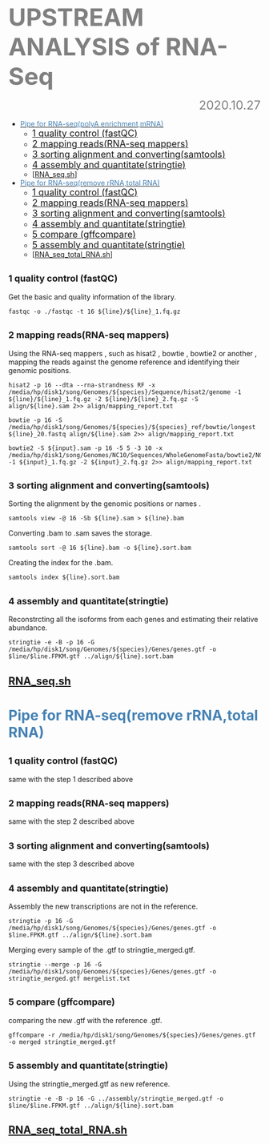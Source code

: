 **<font color="grey"><font size=200>UPSTREAM ANALYSIS of RNA-Seq </font></font>**
<font size=5><font color="grey"><p align="right">2020.10.27</p></font></font>
- [<font color="steelblue">Pipe for RNA-seq(polyA enrichment,mRNA) </font>](#-font-color--steelblue--pipe-for-rna-seq-ploya-enrichment-mrna----font-)
  - [<font size=4>1   quality control (fastQC)</font>](#-font-size-4-1---quality-control--fastqc---font-)
  - [<font size=4>2   mapping reads(RNA-seq mappers)</font>](#-font-size-4-2---mapping-reads-rna-seq-mappers---font-)
  - [<font size=4>3   sorting alignment and converting(samtools)</font>](#-font-size-4-3---sorting-alignment-and-converting-samtools---font-)
  - [<font size=4>4   assembly and quantitate(stringtie)</font>](#-font-size-4-4---assembly-and-quantitate-stringtie---font-)
  - [[RNA_seq.sh](https://github.com/asuang/RNA_seq/blob/master/RNA_seq.sh)]
- [<font color="steelblue">Pipe for RNA-seq(remove rRNA,total RNA) </font>](#-font-color--steelblue--pipe-for-rna-seq-remove-rrna-total-rna----font-)
  - [<font size=4>1   quality control (fastQC)</font>](#-font-size-4-1---quality-control--fastqc---font--1)
  - [<font size=4>2   mapping reads(RNA-seq mappers)</font>](#-font-size-4-2---mapping-reads-rna-seq-mappers---font--1)
  - [<font size=4>3   sorting alignment and converting(samtools)</font>](#-font-size-4-3---sorting-alignment-and-converting-samtools---font--1)
  - [<font size=4>4   assembly and quantitate(stringtie)</font>](#-font-size-4-4---assembly-and-quantitate-stringtie---font--1)
  - [<font size=4>5   compare (gffcompare)</font>](#-font-size-4-5---compare--gffcompare---font-)
  - [<font size=4>5  assembly and quantitate(stringtie)</font>](#-font-size-4-5--assembly-and-quantitate-stringtie---font-)
  - [[RNA_seq_total_RNA.sh](https://github.com/asuang/RNA_seq/blob/master/RNA_seq_total_RNA.sh)]


##  <font size=4>1   quality control (fastQC)</font>
Get the basic and quality information of the library.
```
fastqc -o ./fastqc -t 16 ${line}/${line}_1.fq.gz
```
##  <font size=4>2   mapping reads(RNA-seq mappers)</font>
Using the RNA-seq mappers , such as hisat2 , bowtie , bowtie2 or another , mapping the reads against the genome reference and identifying their genomic positions.
```
hisat2 -p 16 --dta --rna-strandness RF -x /media/hp/disk1/song/Genomes/${species}/Sequence/hisat2/genome -1 ${line}/${line}_1.fq.gz -2 ${line}/${line}_2.fq.gz -S align/${line}.sam 2>> align/mapping_report.txt
```
```
bowtie -p 16 -S /media/hp/disk1/song/Genomes/${species}/${species}_ref/bowtie/longest ${line}_20.fastq align/${line}.sam 2>> align/mapping_report.txt
```
```
bowtie2 -S ${input}.sam -p 16 -5 5 -3 10 -x /media/hp/disk1/song/Genomes/NC10/Sequences/WholeGenomeFasta/bowtie2/NC10 -1 ${input}_1.fq.gz -2 ${input}_2.fq.gz 2>> align/mapping_report.txt
```
##  <font size=4>3   sorting alignment and converting(samtools)</font>
Sorting the alignment by the genomic positions or names .
```
samtools view -@ 16 -Sb ${line}.sam > ${line}.bam
```
Converting .bam to .sam saves the storage.
```stringtie -e -B -p 16 -G /media/hp/disk1/song/Genomes/${species}/Genes/genes.gtf -o $line/$line.FPKM.gtf ../align/${line}.sort.bam
samtools sort -@ 16 ${line}.bam -o ${line}.sort.bam
```
Creating the index for the .bam.
```
samtools index ${line}.sort.bam
```
##  <font size=4>4   assembly and quantitate(stringtie)</font>
Reconstrcting all the isoforms from each genes and estimating their relative abundance.
```
stringtie -e -B -p 16 -G /media/hp/disk1/song/Genomes/${species}/Genes/genes.gtf -o $line/$line.FPKM.gtf ../align/${line}.sort.bam
```
## [RNA_seq.sh](https://github.com/asuang/RNA_seq/blob/master/RNA_seq.sh)

# <font color="steelblue">Pipe for RNA-seq(remove rRNA,total RNA) </font>
##  <font size=4>1   quality control (fastQC)</font>
 same with the step 1 described above
##  <font size=4>2   mapping reads(RNA-seq mappers)</font>
same with the step 2 described above
##  <font size=4>3   sorting alignment and converting(samtools)</font>
same with the step 3 described above
##  <font size=4>4   assembly and quantitate(stringtie)</font>
Assembly the new transcriptions are not in the reference.
```
stringtie -p 16 -G /media/hp/disk1/song/Genomes/${species}/Genes/genes.gtf -o $line.FPKM.gtf ../align/${line}.sort.bam
```
Merging every sample of the  .gtf to stringtie_merged.gtf.
```
stringtie --merge -p 16 -G /media/hp/disk1/song/Genomes/${species}/Genes/genes.gtf -o stringtie_merged.gtf mergelist.txt
```
##  <font size=4>5   compare (gffcompare)</font>
comparing the new .gtf with the reference .gtf.
```
gffcompare -r /media/hp/disk1/song/Genomes/${species}/Genes/genes.gtf -o merged stringtie_merged.gtf
```
##  <font size=4>5  assembly and quantitate(stringtie)</font>
Using the stringtie_merged.gtf as new reference.
```
stringtie -e -B -p 16 -G ../assembly/stringtie_merged.gtf -o $line/$line.FPKM.gtf ../align/${line}.sort.bam	
```

## [RNA_seq_total_RNA.sh](https://github.com/asuang/RNA_seq/blob/master/RNA_seq_total_RNA.sh)
